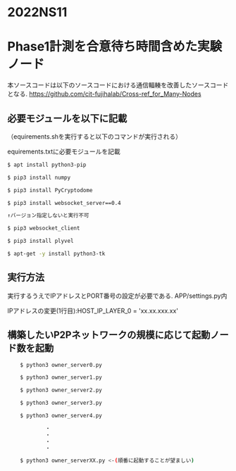 # 2022NS11
# Phase1計測を合意待ち時間含めた実験ノード



本ソースコードは以下のソースコードにおける通信輻輳を改善したソースコードとなる.
https://github.com/cit-fujihalab/Cross-ref_for_Many-Nodes



## 必要モジュールを以下に記載
（equirements.shを実行すると以下のコマンドが実行される）

equirements.txtに必要モジュールを記載
```sh equirements.txt
$ apt install python3-pip

$ pip3 install numpy

$ pip3 install PyCryptodome

$ pip3 install websocket_server==0.4

↑バージョン指定しないと実行不可

$ pip3 websocket_client

$ pip3 install plyvel

$ apt-get -y install python3-tk
```

## 実行方法


実行するうえでIPアドレスとPORT番号の設定が必要である.
APP/settings.py内

IPアドレスの変更(1行目):HOST_IP_LAYER_0 = 'xx.xx.xxx.xx'

## 構築したいP2Pネットワークの規模に応じて起動ノード数を起動

```sh
    $ python3 owner_server0.py

    $ python3 owner_server1.py

    $ python3 owner_server2.py

    $ python3 owner_server3.py

    $ python3 owner_server4.py

            ・
            ・
            ・
            ・

    $ python3 owner_serverXX.py <-(順番に起動することが望ましい)
```